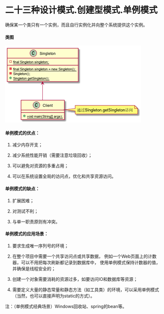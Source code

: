 # 二十三种设计模式.创建型模式.单例模式

确保某一个类只有一个实例，而且自行实例化并向整个系统提供这个实例。

#### 类图

![单例模式类图](../../resources/Singleton.png)

#### 单例模式的优点：

1. 减少内存开支；

2. 减少系统性能开销（需要注意垃圾回收）；

3. 可以避免对资源的多重占用；

4. 可以在系统设置全局的访问点，优化和共享资源访问。

#### 单例模式的缺点：

1. 扩展困难；

2. 对测试不利；

3. 与单一职责原则有冲突。

#### 单例模式的应用场景：

1. 要求生成唯一序列号的环境；

2. 在整个项目中需要一个共享访问点或共享数据，
例如一个Web页面上的计数器，可以不用把每次刷新都记录到数据库中，
使用单例模式保持计数器的值，并确保是线程安全的；

3. 创建一个对象需要消耗的资源过多，如要访问IO和数据库等资源；

4. 需要定义大量的静态常量和静态方法（如工具类）的环境，可以采用单例模式（当然，也可以直接声明为static的方式）。

注：（单例模式经典场景）Windows回收站、spring的bean等。


